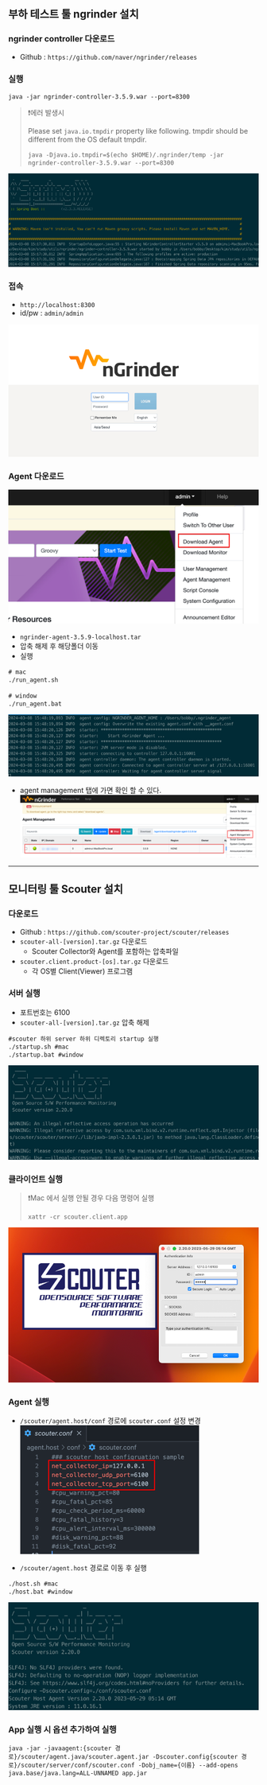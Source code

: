 ## 부하 테스트 툴 ngrinder 설치
### ngrinder controller 다운로드
-  Github : `https://github.com/naver/ngrinder/releases`

### 실행
```shell
java -jar ngrinder-controller-3.5.9.war --port=8300
```

> ❗️에러 발생시
> 
> Please set `java.io.tmpdir` property like following. tmpdir should be different from the OS default tmpdir.
> ```shell
> java -Djava.io.tmpdir=$(echo $HOME)/.ngrinder/temp -jar ngrinder-controller-3.5.9.war --port=8300
> ```

![start.png](images/start.png)

### 접속
- `http://localhost:8300`
- id/pw : `admin/admin`

![ngrinder.png](images/ngrinder.png)

### Agent 다운로드
![agent.png](images/agent.png)
- `ngrinder-agent-3.5.9-localhost.tar`
- 압축 해제 후 해당폴더 이동
- 실행
```shell
# mac
./run_agent.sh

# window
./run_agent.bat
```
![agent1.png](images/agent1.png)

- agent management 탭에 가면 확인 할 수 있다.
![agent2.png](images/agent2.png)

---

## 모니터링 툴 Scouter 설치

### 다운로드
-  Github : `https://github.com/scouter-project/scouter/releases`
- `scouter-all-[version].tar.gz` 다운로드
  - Scouter Collector와 Agent를 포함하는 압축파일
- `scouter.client.product-[os].tar.gz` 다운로드
  - 각 OS별 Client(Viewer) 프로그램

### 서버 실행
- 포트번호는 6100
- `scouter-all-[version].tar.gz` 압축 해제
```shell
#scouter 하위 server 하위 디렉토리 startup 실행
./startup.sh #mac
./startup.bat #window
```
![scouter.png](images/scouter.png)


### 클라이언트 실행
> ❗Mac 에서 실행 안될 경우 다음 명령어 실행
> 
> `xattr -cr scouter.client.app`

![scouter-client.png](images/scouter-client.png)

### Agent 실행
- `/scouter/agent.host/conf` 경로에 `scouter.conf` 설정 변경
  ![scouter-agent.png](images/scouter-agent.png)

- `/scouter/agent.host` 경로로 이동 후 실행

```shell
./host.sh #mac
./host.bat #window
```
![scouter-agent1.png](images/scouter-agent1.png)

### App 실행 시 옵션 추가하여 실행
```shell
java -jar -javaagent:{scouter 경로}/scouter/agent.java/scouter.agent.jar -Dscouter.config{scouter 경로}/scouter/server/conf/scouter.conf -Dobj_name={이름} --add-opens java.base/java.lang=ALL-UNNAMED app.jar
```